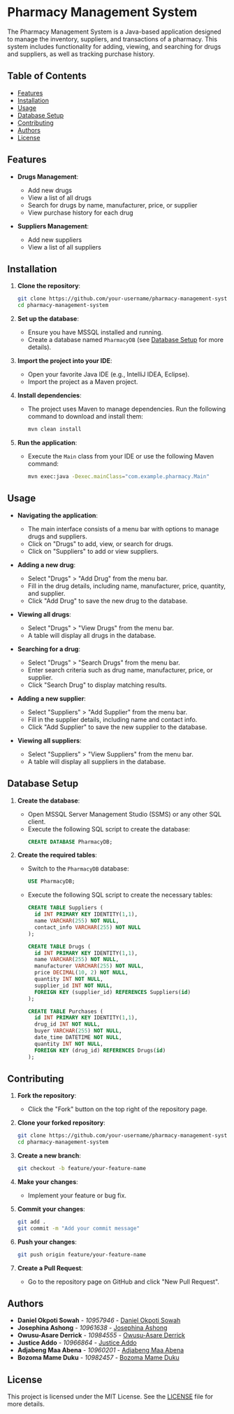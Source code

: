 # Pharmacy Management System

The Pharmacy Management System is a Java-based application designed to manage the inventory, suppliers, and transactions of a pharmacy. This system includes functionality for adding, viewing, and searching for drugs and suppliers, as well as tracking purchase history.

## Table of Contents

- [Features](#features)
- [Installation](#installation)
- [Usage](#usage)
- [Database Setup](#database-setup)
- [Contributing](#contributing)
- [Authors](#authors)
- [License](#license)

## Features

- **Drugs Management**:
  - Add new drugs
  - View a list of all drugs
  - Search for drugs by name, manufacturer, price, or supplier
  - View purchase history for each drug

- **Suppliers Management**:
  - Add new suppliers
  - View a list of all suppliers

## Installation

1. **Clone the repository**:
   ```sh
   git clone https://github.com/your-username/pharmacy-management-system.git
   cd pharmacy-management-system
   ```

2. **Set up the database**:
   - Ensure you have MSSQL installed and running.
   - Create a database named `PharmacyDB` (see [Database Setup](#database-setup) for more details).

3. **Import the project into your IDE**:
   - Open your favorite Java IDE (e.g., IntelliJ IDEA, Eclipse).
   - Import the project as a Maven project.

4. **Install dependencies**:
   - The project uses Maven to manage dependencies. Run the following command to download and install them:
     ```sh
     mvn clean install
     ```

5. **Run the application**:
   - Execute the `Main` class from your IDE or use the following Maven command:
     ```sh
     mvn exec:java -Dexec.mainClass="com.example.pharmacy.Main"
     ```

## Usage

- **Navigating the application**:
  - The main interface consists of a menu bar with options to manage drugs and suppliers.
  - Click on "Drugs" to add, view, or search for drugs.
  - Click on "Suppliers" to add or view suppliers.

- **Adding a new drug**:
  - Select "Drugs" > "Add Drug" from the menu bar.
  - Fill in the drug details, including name, manufacturer, price, quantity, and supplier.
  - Click "Add Drug" to save the new drug to the database.

- **Viewing all drugs**:
  - Select "Drugs" > "View Drugs" from the menu bar.
  - A table will display all drugs in the database.

- **Searching for a drug**:
  - Select "Drugs" > "Search Drugs" from the menu bar.
  - Enter search criteria such as drug name, manufacturer, price, or supplier.
  - Click "Search Drug" to display matching results.

- **Adding a new supplier**:
  - Select "Suppliers" > "Add Supplier" from the menu bar.
  - Fill in the supplier details, including name and contact info.
  - Click "Add Supplier" to save the new supplier to the database.

- **Viewing all suppliers**:
  - Select "Suppliers" > "View Suppliers" from the menu bar.
  - A table will display all suppliers in the database.

## Database Setup

1. **Create the database**:
   - Open MSSQL Server Management Studio (SSMS) or any other SQL client.
   - Execute the following SQL script to create the database:
     ```sql
     CREATE DATABASE PharmacyDB;
     ```

2. **Create the required tables**:
   - Switch to the `PharmacyDB` database:
     ```sql
     USE PharmacyDB;
     ```

   - Execute the following SQL script to create the necessary tables:
     ```sql
     CREATE TABLE Suppliers (
       id INT PRIMARY KEY IDENTITY(1,1),
       name VARCHAR(255) NOT NULL,
       contact_info VARCHAR(255) NOT NULL
     );

     CREATE TABLE Drugs (
       id INT PRIMARY KEY IDENTITY(1,1),
       name VARCHAR(255) NOT NULL,
       manufacturer VARCHAR(255) NOT NULL,
       price DECIMAL(10, 2) NOT NULL,
       quantity INT NOT NULL,
       supplier_id INT NOT NULL,
       FOREIGN KEY (supplier_id) REFERENCES Suppliers(id)
     );

     CREATE TABLE Purchases (
       id INT PRIMARY KEY IDENTITY(1,1),
       drug_id INT NOT NULL,
       buyer VARCHAR(255) NOT NULL,
       date_time DATETIME NOT NULL,
       quantity INT NOT NULL,
       FOREIGN KEY (drug_id) REFERENCES Drugs(id)
     );
     ```

## Contributing

1. **Fork the repository**:
   - Click the "Fork" button on the top right of the repository page.

2. **Clone your forked repository**:
   ```sh
   git clone https://github.com/your-username/pharmacy-management-system.git
   cd pharmacy-management-system
   ```

3. **Create a new branch**:
   ```sh
   git checkout -b feature/your-feature-name
   ```

4. **Make your changes**:
   - Implement your feature or bug fix.

5. **Commit your changes**:
   ```sh
   git add .
   git commit -m "Add your commit message"
   ```

6. **Push your changes**:
   ```sh
   git push origin feature/your-feature-name
   ```

7. **Create a Pull Request**:
   - Go to the repository page on GitHub and click "New Pull Request".

## Authors

- **Daniel Okpoti Sowah** - *10957946* - [Daniel Okpoti Sowah](https://github.com/10957946)
- **Josephina Ashong** - *10961638* - [Josephina Ashong](https://github.com/contributor-username)
- **Owusu-Asare Derrick** - *10984555* - [Owusu-Asare Derrick](https://github.com/showmandem)
- **Justice Addo** - *10966864* - [Justice Addo](https://github.com/contributor-username)
- **Adjabeng Maa Abena** - *10960201* - [Adjabeng Maa Abena](https://github.com/Maamedtr)
- **Bozoma Mame Duku** - *10982457* - [Bozoma Mame Duku](https://github.com/bozos380)

## License

This project is licensed under the MIT License. See the [LICENSE](LICENSE) file for more details.
